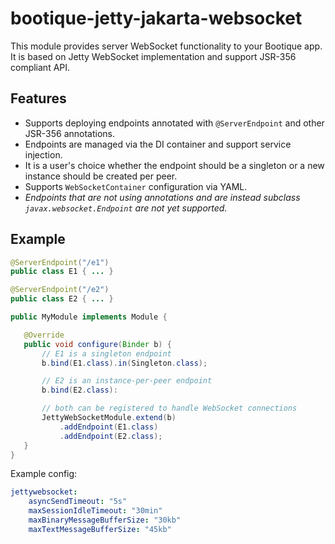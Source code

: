 # bootique-jetty-jakarta-websocket

This module provides server WebSocket functionality to your Bootique app.
It is based on Jetty WebSocket implementation and support JSR-356 compliant
API.

## Features

* Supports deploying endpoints annotated with `@ServerEndpoint` and
other JSR-356 annotations.
* Endpoints are managed via the DI container and support service injection.
* It is a user's choice whether the endpoint should be a singleton or
a new instance should be created per peer.
* Supports `WebSocketContainer` configuration via YAML.
* _Endpoints that are not using annotations and are instead subclass
`javax.websocket.Endpoint` are not yet supported._

## Example

```java
@ServerEndpoint("/e1")
public class E1 { ... }

@ServerEndpoint("/e2")
public class E2 { ... }

public MyModule implements Module {

   @Override
   public void configure(Binder b) {
       // E1 is a singleton endpoint
       b.bind(E1.class).in(Singleton.class);

       // E2 is an instance-per-peer endpoint
       b.bind(E2.class):

       // both can be registered to handle WebSocket connections
       JettyWebSocketModule.extend(b)
           .addEndpoint(E1.class)
           .addEndpoint(E2.class);
   }
}
```

Example config:

```yaml
jettywebsocket:
    asyncSendTimeout: "5s"
    maxSessionIdleTimeout: "30min"
    maxBinaryMessageBufferSize: "30kb"
    maxTextMessageBufferSize: "45kb"
```